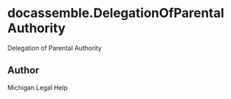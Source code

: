 # docassemble.DelegationOfParentalAuthority

Delegation of Parental Authority

## Author

Michigan Legal Help

